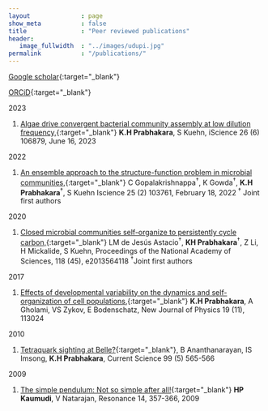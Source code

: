 ```yaml
---
layout              : page
show_meta           : false
title               : "Peer reviewed publications"
header:
   image_fullwidth  : "../images/udupi.jpg"
permalink           : "/publications/"
---
```

[Google scholar](https://scholar.google.com/citations?user=zj8S_ZEAAAAJ&hl=en){:target="_blank"}    

[ORCiD](https://orcid.org/0000-0002-7553-6577){:target="_blank"}

2023
1. [Algae drive convergent bacterial community assembly at low dilution frequency,](https://doi.org/10.1016/j.isci.2023.106879){:target="_blank"} **K.H Prabhakara**, S Kuehn, iScience 26 (6) 106879, June 16, 2023

2022
1. [An ensemble approach to the structure-function problem in microbial communities,](https://doi.org/10.1016/j.isci.2022.103761){:target="_blank"} C Gopalakrishnappa<sup>†</sup>, K Gowda<sup>†</sup>, **K.H Prabhakara**<sup>†</sup>, S Kuehn
Iscience 25 (2) 103761, February 18, 2022 <sup>†</sup> Joint first authors

2020
1. [Closed microbial communities self-organize to persistently cycle carbon,](https://doi.org/10.1073/pnas.2013564118){:target="_blank"}
LM de Jesús Astacio<sup>†</sup>, **KH Prabhakara**<sup>†</sup>, Z Li, H Mickalide, S Kuehn,
Proceedings of the National Academy of Sciences, 118 (45), e2013564118 <sup>†</sup>Joint first authors 

2017
1. [Effects of developmental variability on the dynamics and self-organization of cell populations,](https://doi.org/10.1088/1367-2630/aa9391){:target="_blank"} **K.H Prabhakara**, A Gholami, VS Zykov, E Bodenschatz, New Journal of Physics 19 (11), 113024

2010
1. [Tetraquark sighting at Belle?](http://eprints.iisc.ac.in/id/eprint/33438){:target="_blank"}, B Ananthanarayan, IS Imsong, **K.H Prabhakara**, Current Science 99 (5) 565-566

2009
1. [The simple pendulum: Not so simple after all!](https://doi.org/10.1007/s12045-009-0036-2){:target="_blank"} **HP Kaumudi**, V Natarajan, Resonance 14, 357-366, 2009




